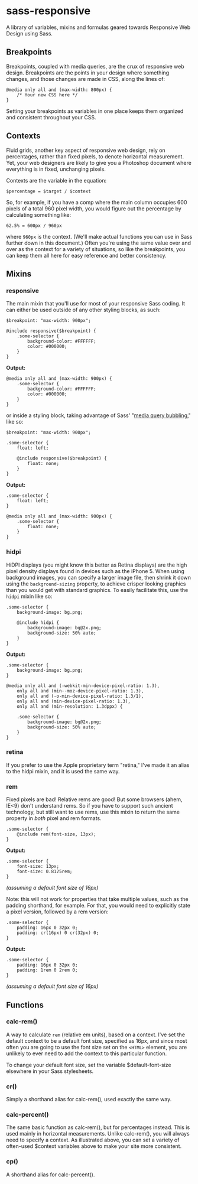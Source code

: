 sass-responsive
===============

A library of variables, mixins and formulas geared towards Responsive Web Design using Sass.


## Breakpoints

Breakpoints, coupled with media queries, are the crux of responsive web design.  Breakpoints are the points in your design where something changes, and those changes are made in CSS, along the lines of:

    @media only all and (max-width: 800px) {
        /* Your new CSS here */
    }

Setting your breakpoints as variables in one place keeps them organized and consistent throughout your CSS.

## Contexts

Fluid grids, another key aspect of responsive web design, rely on percentages, rather than fixed pixels, to denote horizontal measurement.  Yet, your web designers are likely to give you a Photoshop document where everything is in fixed, unchanging pixels.

Contexts are the variable in the equation:

    $percentage = $target / $context

So, for example, if you have a comp where the main column occupies 600 pixels of a total 960 pixel width, you would figure out the percentage by calculating something like:

    62.5% = 600px / 960px

where `960px` is the context. (We'll make actual functions you can use in Sass further down in this document.) Often you're using the same value over and over as the context for a variety of situations, so like the breakpoints, you can keep them all here for easy reference and better consistency.

## Mixins

### responsive

The main mixin that you'll use for most of your responsive Sass coding.  It can either be used outside of any other styling blocks, as such:

    $breakpoint: "max-width: 900px";

    @include responsive($breakpoint) {
        .some-selector {
            background-color: #FFFFFF;
            color: #000000;
        }
    }

**Output:**

    @media only all and (max-width: 900px) {
        .some-selector {
            background-color: #FFFFFF;
            color: #000000;
        }
    }

or inside a styling block, taking advantage of Sass' "[media query bubbling](http://sass-lang.com/docs/yardoc/file.SASS_REFERENCE.html#media)," like so:

    $breakpoint: "max-width: 900px";

    .some-selector {
        float: left;
        
        @include responsive($breakpoint) {
            float: none;
        }
    }

**Output:**

    .some-selector {
        float: left;
    }
    
    @media only all and (max-width: 900px) {
        .some-selector {
            float: none;
        }
    }

### hidpi

HiDPI displays (you might know this better as Retina displays) are the high pixel density displays found in devices such as the iPhone 5.  When using background images, you can specify a larger image file, then shrink it down using the `background-sizing` property, to achieve crisper looking graphics than you would get with standard graphics.  To easily facilitate this, use the `hidpi` mixin like so:

    .some-selector {
        background-image: bg.png;

        @include hidpi {
            background-image: bg@2x.png;
            background-size: 50% auto;
        }
    }

**Output:**

    .some-selector {
        background-image: bg.png;
    }
    
    @media only all and (-webkit-min-device-pixel-ratio: 1.3),
		only all and (min--moz-device-pixel-ratio: 1.3),
		only all and (-o-min-device-pixel-ratio: 1.3/1),
		only all and (min-device-pixel-ratio: 1.3),
		only all and (min-resolution: 1.3dppx) {

        .some-selector {
		    background-image: bg@2x.png;
		    background-size: 50% auto;
		}
	}

### retina

If you prefer to use the Apple proprietary term "retina," I've made it an alias to the hidpi mixin, and it is used the same way.

### rem

Fixed pixels are bad! Relative rems are good! But some browsers (ahem, IE<9) don't understand rems. So if you have to support such ancient technology, but still want to use rems, use this mixin to return the same property in _both_ pixel and rem formats.

    .some-selector {
        @include rem(font-size, 13px);
    }

**Output:**

    .some-selector {
        font-size: 13px;
        font-size: 0.8125rem;
    }

_(assuming a default font size of 16px)_

Note: this will not work for properties that take multiple values, such as the padding shorthand, for example. For that, you would need to explicitly state a pixel version, followed by a rem version:

    .some-selector {
        padding: 16px 0 32px 0;
        padding: cr(16px) 0 cr(32px) 0;
    }
    
**Output:**

    .some-selector {
        padding: 16px 0 32px 0;
        padding: 1rem 0 2rem 0;
    }

_(assuming a default font size of 16px)_

## Functions

### calc-rem()

A way to calculate `rem` (relative em units), based on a context. I've set the default context to be a default font size, specified as 16px, and since most often you are going to use the font size set on the `<HTML>` element, you are unlikely to ever need to add the context to this particular function.

To change your default font size, set the variable $default-font-size elsewhere in your Sass stylesheets.

### cr()

Simply a shorthand alias for calc-rem(), used exactly the same way.


### calc-percent()

The same basic function as calc-rem(), but for percentages instead. This is used mainly in horizontal measurements.  Unlike calc-rem(), you will always need to specify a context.  As illustrated above, you can set a variety of often-used $context variables above to make your site more consistent.

### cp()

A shorthand alias for calc-percent().

